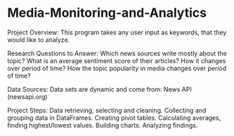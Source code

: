 # Media-Monitoring-and-Analytics
Project Overview:
This program  takes any user input as keywords, that they would like to analyze.  

Research Questions to Answer:
Which news sources write mostly about the topic?
What is an average sentiment score of their articles? How it changes over period of time?
How the topic popularity in media changes over period of time?

Data Sources:
Data sets are dynamic and come from: News API (newsapi.org)

Project Steps:
Data retrieving, selecting and cleaning.
Collecting and grouping data in DataFrames.
Creating pivot tables. Calculating averages, finding highest/lowest values.
Building charts. Analyzing findings.
